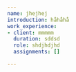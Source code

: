 ```yaml
---
name: jhejhej
introduction: håhåhå
work_experience:
- client: mmmmm
  duration: sddsd
  role: shdjhdjhd
  assignments: []

---
```

